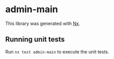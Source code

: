 # admin-main

This library was generated with [Nx](https://nx.dev).

## Running unit tests

Run `nx test admin-main` to execute the unit tests.
